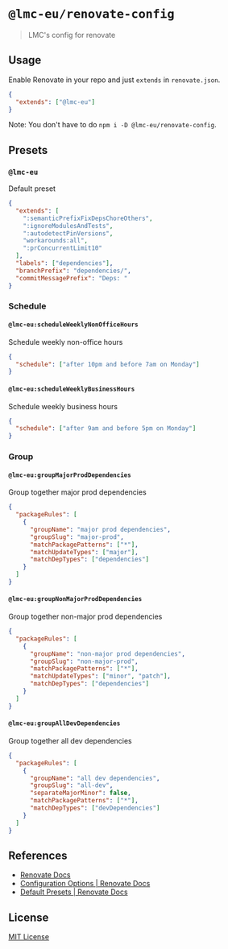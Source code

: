 # `@lmc-eu/renovate-config`

> LMC's config for renovate

## Usage

Enable Renovate in your repo and just `extends` in `renovate.json`.

```json
{
  "extends": ["@lmc-eu"]
}
```

Note: You don't have to do `npm i -D @lmc-eu/renovate-config`.

## Presets

### `@lmc-eu`

Default preset

```json
{
  "extends": [
    ":semanticPrefixFixDepsChoreOthers",
    ":ignoreModulesAndTests",
    ":autodetectPinVersions",
    "workarounds:all",
    ":prConcurrentLimit10"
  ],
  "labels": ["dependencies"],
  "branchPrefix": "dependencies/",
  "commitMessagePrefix": "Deps: "
}
```

### Schedule

#### `@lmc-eu:scheduleWeeklyNonOfficeHours`

Schedule weekly non-office hours

```json
{
  "schedule": ["after 10pm and before 7am on Monday"]
}
```

#### `@lmc-eu:scheduleWeeklyBusinessHours`

Schedule weekly business hours

```json
{
  "schedule": ["after 9am and before 5pm on Monday"]
}
```

### Group

#### `@lmc-eu:groupMajorProdDependencies`

Group together major prod dependencies

```json
{
  "packageRules": [
    {
      "groupName": "major prod dependencies",
      "groupSlug": "major-prod",
      "matchPackagePatterns": ["*"],
      "matchUpdateTypes": ["major"],
      "matchDepTypes": ["dependencies"]
    }
  ]
}
```

#### `@lmc-eu:groupNonMajorProdDependencies`

Group together non-major prod dependencies

```json
{
  "packageRules": [
    {
      "groupName": "non-major prod dependencies",
      "groupSlug": "non-major-prod",
      "matchPackagePatterns": ["*"],
      "matchUpdateTypes": ["minor", "patch"],
      "matchDepTypes": ["dependencies"]
    }
  ]
}
```

#### `@lmc-eu:groupAllDevDependencies`

Group together all dev dependencies

```json
{
  "packageRules": [
    {
      "groupName": "all dev dependencies",
      "groupSlug": "all-dev",
      "separateMajorMinor": false,
      "matchPackagePatterns": ["*"],
      "matchDepTypes": ["devDependencies"]
    }
  ]
}
```

## References

- [Renovate Docs](https://renovatebot.com/docs/)
- [Configuration Options \| Renovate Docs](https://renovatebot.com/docs/configuration-options/)
- [Default Presets \| Renovate Docs](https://renovatebot.com/docs/presets-default/)

## License

[MIT License](https://opensource.org/licenses/MIT)
